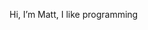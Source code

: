 Hi, I’m Matt,
I like programming

<!---
MattyboyH2003/MattyboyH2003 is a ✨ special ✨ repository because its `README.md` (this file) appears on your GitHub profile.
You can click the Preview link to take a look at your changes.
--->
